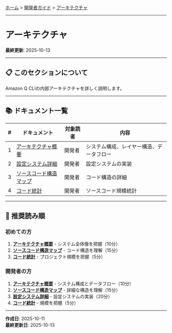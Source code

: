 [ホーム](../../README.md) > [開発者ガイド](../README.md) > [アーキテクチャ](README.md)

---

# アーキテクチャ

**最終更新**: 2025-10-13

---

## 📋 このセクションについて

Amazon Q CLIの内部アーキテクチャを詳しく説明します。

---

## 📚 ドキュメント一覧

| # | ドキュメント | 対象読者 | 内容 |
|---|-------------|---------|------|
| 1 | [アーキテクチャ概要](01_overview.md) | 開発者 | システム構成、レイヤー構造、データフロー |
| 2 | [設定システム詳細](02_configuration-system.md) | 開発者 | 設定システムの実装 |
| 3 | [ソースコード構造マップ](03_source-code-structure.md) | 開発者 | コード構造の詳細 |
| 4 | [コード統計](04_code-statistics.md) | 開発者 | ソースコード規模統計 |

---

## 🚀 推奨読み順

### 初めての方
1. **[アーキテクチャ概要](01_overview.md)** - システム全体像を把握（10分）
2. **[ソースコード構造マップ](03_source-code-structure.md)** - コード構造を理解（15分）
3. **[コード統計](04_code-statistics.md)** - プロジェクト規模を把握（5分）

### 開発者の方
1. **[アーキテクチャ概要](01_overview.md)** - システム構成とデータフロー（10分）
2. **[ソースコード構造マップ](03_source-code-structure.md)** - 詳細な構造を理解（15分）
3. **[設定システム詳細](02_configuration-system.md)** - 設定システムの実装（20分）
4. **[コード統計](04_code-statistics.md)** - 規模を把握（5分）

---

**作成日**: 2025-10-11  
**最終更新日**: 2025-10-13
